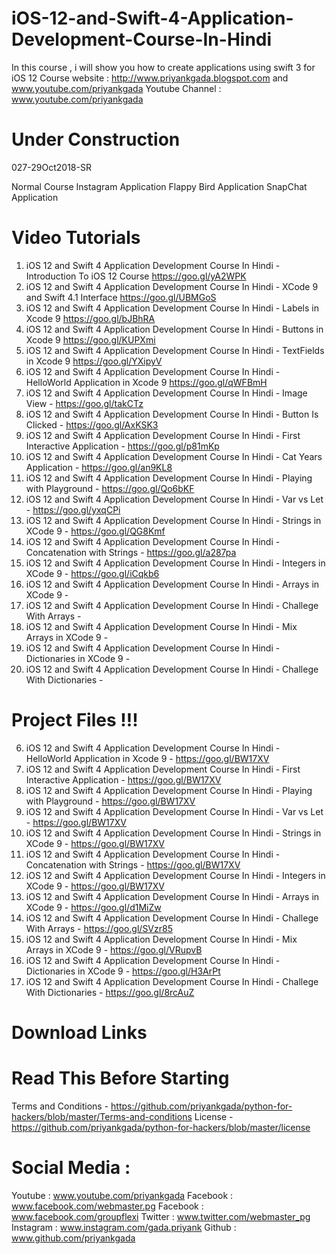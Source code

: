 # iOS-12-and-Swift-4-Application-Development-Course-In-Hindi
In this course , i will show you how to create applications using swift 3 for iOS 12
Course website : http://www.priyankgada.blogspot.com and www.youtube.com/priyankgada
Youtube Channel : www.youtube.com/priyankgada

# Under Construction

027-29Oct2018-SR

Normal Course
Instagram Application
Flappy Bird Application 
SnapChat Application

# Video Tutorials

1. iOS 12 and Swift 4 Application Development Course In Hindi - Introduction To iOS 12 Course https://goo.gl/yA2WPK
2. iOS 12 and Swift 4 Application Development Course In Hindi - XCode 9 and Swift 4.1 Interface https://goo.gl/UBMGoS
3. iOS 12 and Swift 4 Application Development Course In Hindi - Labels in Xcode 9 https://goo.gl/bJBhRA
4. iOS 12 and Swift 4 Application Development Course In Hindi - Buttons in Xcode 9 https://goo.gl/KUPXmi
5. iOS 12 and Swift 4 Application Development Course In Hindi - TextFields in Xcode 9 https://goo.gl/YXipyV
6. iOS 12 and Swift 4 Application Development Course In Hindi - HelloWorld Application in Xcode 9 https://goo.gl/qWFBmH
7. iOS 12 and Swift 4 Application Development Course In Hindi - Image View - https://goo.gl/takCTz 
8. iOS 12 and Swift 4 Application Development Course In Hindi - Button Is Clicked - https://goo.gl/AxKSK3
9. iOS 12 and Swift 4 Application Development Course In Hindi - First Interactive Application - 
https://goo.gl/p81mKp
10. iOS 12 and Swift 4 Application Development Course In Hindi - Cat Years Application - https://goo.gl/an9KL8
11. iOS 12 and Swift 4 Application Development Course In Hindi - Playing with Playground - https://goo.gl/Qo6bKF
12. iOS 12 and Swift 4 Application Development Course In Hindi - Var vs Let - https://goo.gl/yxqCPi
13. iOS 12 and Swift 4 Application Development Course In Hindi - Strings in XCode 9 - https://goo.gl/QG8Kmf
14. iOS 12 and Swift 4 Application Development Course In Hindi - Concatenation with Strings - https://goo.gl/a287pa
15. iOS 12 and Swift 4 Application Development Course In Hindi - Integers in XCode 9 - https://goo.gl/iCqkb6
16. iOS 12 and Swift 4 Application Development Course In Hindi - Arrays in XCode 9 -
17. iOS 12 and Swift 4 Application Development Course In Hindi - Challege With Arrays -
18. iOS 12 and Swift 4 Application Development Course In Hindi - Mix Arrays in XCode 9 - 
19. iOS 12 and Swift 4 Application Development Course In Hindi - Dictionaries in XCode 9 - 
20. iOS 12 and Swift 4 Application Development Course In Hindi - Challege With Dictionaries - 

# Project Files !!!

6. iOS 12 and Swift 4 Application Development Course In Hindi - HelloWorld Application in Xcode 9 - https://goo.gl/BW17XV
10. iOS 12 and Swift 4 Application Development Course In Hindi - First Interactive Application - https://goo.gl/BW17XV
1. iOS 12 and Swift 4 Application Development Course In Hindi - Playing with Playground - https://goo.gl/BW17XV
12. iOS 12 and Swift 4 Application Development Course In Hindi - Var vs Let - https://goo.gl/BW17XV
13. iOS 12 and Swift 4 Application Development Course In Hindi - Strings in XCode 9 - https://goo.gl/BW17XV
14. iOS 12 and Swift 4 Application Development Course In Hindi - Concatenation with Strings - https://goo.gl/BW17XV
15. iOS 12 and Swift 4 Application Development Course In Hindi - Integers in XCode 9 - https://goo.gl/BW17XV
16. iOS 12 and Swift 4 Application Development Course In Hindi - Arrays in XCode 9 - https://goo.gl/d1MiZw
17. iOS 12 and Swift 4 Application Development Course In Hindi - Challege With Arrays - https://goo.gl/SVzr85
18. iOS 12 and Swift 4 Application Development Course In Hindi - Mix Arrays in XCode 9 -  https://goo.gl/VRupvB
19. iOS 12 and Swift 4 Application Development Course In Hindi - Dictionaries in XCode 9 - https://goo.gl/H3ArPt
20. iOS 12 and Swift 4 Application Development Course In Hindi - Challege With Dictionaries - https://goo.gl/8rcAuZ


# Download Links


# Read This Before Starting

Terms and Conditions - https://github.com/priyankgada/python-for-hackers/blob/master/Terms-and-conditions
License - https://github.com/priyankgada/python-for-hackers/blob/master/license

# Social Media :

Youtube : www.youtube.com/priyankgada
Facebook : www.facebook.com/webmaster.pg
Facebook : www.facebook.com/groupflexi
Twitter : www.twitter.com/webmaster_pg
Instagram : www.instagram.com/gada.priyank
Github : www.github.com/priyankgada
